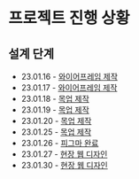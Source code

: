 # 프로젝트 진행 상황

## 설계 단계

- 23.01.16 - [와이어프레임 제작](./2023.01.16.md)
- 23.01.17 - [와이어프레임 제작](./2023.01.17.md)
- 23.01.18 - [목업 제작](./2023.01.18.md)
- 23.01.19 - [목업 제작](./2023.01.19.md)
- 23.01.20 - [목업 제작](./2023.01.20.md)
- 23.01.25 - [목업 제작](./2023.01.25.md)
- 23.01.26 - [피그마 완료](./2023.01.26.md)
- 23.01.27 - [현장 웹 디자인](./2023.01.27.md)
- 23.01.30 - [현장 웹 디자인](./2023.01.30.md)
